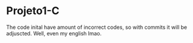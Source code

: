 # Projeto1-C
The code inital have amount of incorrect codes, so with commits it will be adjuscted.
Well, even my english lmao.
